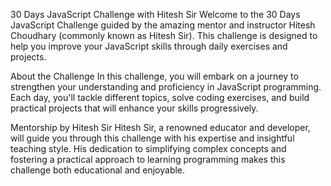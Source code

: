 30 Days JavaScript Challenge with Hitesh Sir
Welcome to the 30 Days JavaScript Challenge guided by the amazing mentor and instructor Hitesh Choudhary (commonly known as Hitesh Sir). This challenge is designed to help you improve your JavaScript skills through daily exercises and projects.

About the Challenge
In this challenge, you will embark on a journey to strengthen your understanding and proficiency in JavaScript programming. Each day, you'll tackle different topics, solve coding exercises, and build practical projects that will enhance your skills progressively.

Mentorship by Hitesh Sir
Hitesh Sir, a renowned educator and developer, will guide you through this challenge with his expertise and insightful teaching style. His dedication to simplifying complex concepts and fostering a practical approach to learning programming makes this challenge both educational and enjoyable.

